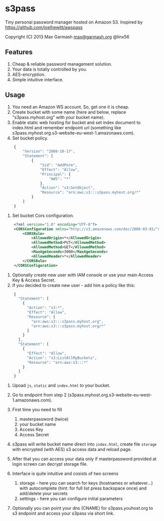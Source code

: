 # s3pass

Tiny personal password manager hosted on Amazon S3. Inspired by https://github.com/joelhewitt/awspass

Copyright (C) 2013  Max Garmash <max@garmash.org> @linx56

## Features
1. Cheap & reliable password management solution.
1. Your data is totally controlled by you.
1. AES-encryption.
1. Simple intuitive interface.

## Usage

1. You need an Amazon WS account. So, get one it is cheap.
1. Create bucket with some name (here and below, replace "s3pass.myhost.org" with your bucket name).
1. Enable static web hosting for bucket and set index document to index.html and remember endpoint url (something like s3pass.myhost.org.s3-website-eu-west-1.amazonaws.com).
1. Set bucket policy.
```javascript    
    {
        "Version": "2008-10-17",
        "Statement": [
            {
                "Sid": "AddPerm",
                "Effect": "Allow",
                "Principal": {
                    "AWS": "*"
                },
                "Action": "s3:GetObject",
                "Resource": "arn:aws:s3:::s3pass.myhost.org/*"
            }
        ]
    }
```
1. Set bucket Cors configuration.
```xml
    <?xml version="1.0" encoding="UTF-8"?>
    <CORSConfiguration xmlns="http://s3.amazonaws.com/doc/2006-03-01/">
        <CORSRule>
            <AllowedOrigin>*</AllowedOrigin>
            <AllowedMethod>PUT</AllowedMethod>
            <AllowedMethod>GET</AllowedMethod>
            <MaxAgeSeconds>3000</MaxAgeSeconds>
            <AllowedHeader>*</AllowedHeader>
        </CORSRule>
    </CORSConfiguration>
```
1. Optionally create new user with IAM console or use your main Access Key & Access Secret.
1. If you decided to create new user - add him a policy like this:
```javascript
    {
      "Statement": [
        {
          "Action": "s3:*",
          "Effect": "Allow",
          "Resource": [
            "arn:aws:s3:::s3pass.myhost.org",
            "arn:aws:s3:::s3pass.myhost.org/*"
          ]
        }
      ],
      "Statement": [
        {
          "Effect": "Allow",
          "Action": "s3:ListAllMyBuckets",
          "Resource": "arn:aws:s3:::*"
        }
      ]
    }
```
1. Upoad `js`, `static` and `index.html` to your bucket.
1. Go to endpoint from step 2 (s3pass.myhost.org.s3-website-eu-west-1.amazonaws.com).
1. First time you need to fill
    1. masterpassword (twice)
    1. your bucket name
    1. Access Key
    1. Access Secret

1. s3pass will write bucket name direct into `index.html`, create file `storage` with encrypted (with AES) s3 access data and reload page.
1. After that you can access your data only if masterpassword provided at login screen can decrypt storage file.
1. Interface is quite intuitive and cosists of two screens
    1. storage - here you can search for keys (hostnames or whatever...) with autocomplete (hint: for full list press backspace once) and add/delete your secrets
    1. settings - here you can configure initial parameters
1. Optionally you can point your dns (CNAME) for s3pass.youhost.org to s3 endpoint  and access your s3pass via short link.
